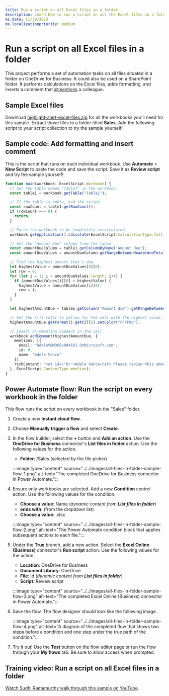 ```yaml
---
title: Run a script on all Excel files in a folder
description: Learn how to run a script on all the Excel files in a folder on OneDrive for Business.
ms.date: 11/30/2023
ms.localizationpriority: medium
---
```


# Run a script on all Excel files in a folder

This project performs a set of automation tasks on all files situated in a folder on OneDrive for Business. It could also be used on a SharePoint folder.
It performs calculations on the Excel files, adds formatting, and inserts a comment that [@mentions](https://support.microsoft.com/office/90701709-5dc1-41c7-aa48-b01d4a46e8c7) a colleague.

## Sample Excel files

Download <a href="https://github.com/OfficeDev/office-scripts-docs/blob/master/docs/resources/samples/highlight-alert-excel-files.zip?raw=true">highlight-alert-excel-files.zip</a> for all the workbooks you'll need for this sample. Extract those files to a folder titled **Sales**. Add the following script to your script collection to try the sample yourself!

## Sample code: Add formatting and insert comment

This is the script that runs on each individual workbook. Use **Automate** > **New Script** to paste the code and save the script. Save it as **Review script** and try the sample yourself!

```TypeScript
function main(workbook: ExcelScript.Workbook) {
  // Get the table named "Table1" in the workbook.
  const table1 = workbook.getTable("Table1");

  // If the table is empty, end the script.
  const rowCount = table1.getRowCount();
  if (rowCount === 0) {
    return;
  }

  // Force the workbook to be completely recalculated.
  workbook.getApplication().calculate(ExcelScript.CalculationType.full);

  // Get the "Amount Due" column from the table.
  const amountDueColumn = table1.getColumnByName('Amount Due');
  const amountDueValues = amountDueColumn.getRangeBetweenHeaderAndTotal().getValues();

  // Find the highest amount that's due.
  let highestValue = amountDueValues[0][0];
  let row = 0;
  for (let i = 1; i < amountDueValues.length; i++) {
    if (amountDueValues[i][0] > highestValue) {
      highestValue = amountDueValues[i][0];
      row = i;
    }
  }

  let highestAmountDue = table1.getColumn("Amount due").getRangeBetweenHeaderAndTotal().getRow(row);

  // Set the fill color to yellow for the cell with the highest value in the "Amount Due" column.
  highestAmountDue.getFormat().getFill().setColor("FFFF00");

  // Insert an @mention comment in the cell.
  workbook.addComment(highestAmountDue, {
    mentions: [{
      email: "AdeleV@M365x904181.OnMicrosoft.com",
      id: 0,
      name: "Adele Vance"
    }],
    richContent: "<at id=\"0\">Adele Vance</at> Please review this amount"
  }, ExcelScript.ContentType.mention);
}
```

## Power Automate flow: Run the script on every workbook in the folder

This flow runs the script on every workbook in the "Sales" folder.

1. Create a new **Instant cloud flow**.
1. Choose **Manually trigger a flow** and select **Create**.
1. In the flow builder, select the **+** button and **Add an action**. Use the **OneDrive for Business** connector's **List files in folder** action. Use the following values for the action.
    * **Folder**: /Sales (selected by the file picker)

    :::image type="content" source="../../images/all-files-in-folder-sample-flow-1.png" alt-text="The completed OneDrive for Business connector in Power Automate.":::

1. Ensure only workbooks are selected. Add a new **Condition** control action. Use the following values for the condition.
    * **Choose a value**: Name (_dynamic content from **List files in folder**_)
    * **ends with**: (from the dropdown list)
    * **Choose a value**: .xlsx

    :::image type="content" source="../../images/all-files-in-folder-sample-flow-2.png" alt-text="The Power Automate condition block that applies subsequent actions to each file.":::

1. Under the **True** branch, add a new action. Select the **Excel Online (Business)** connector's **Run script** action. Use the following values for the action.
    * **Location**: OneDrive for Business
    * **Document Library**: OneDrive
    * **File**: Id (_dynamic content from **List files in folder**_)
    * **Script**: Review script

    :::image type="content" source="../../images/all-files-in-folder-sample-flow-3.png" alt-text="The completed Excel Online (Business) connector in Power Automate.":::

1. Save the flow. The flow designer should look like the following image.

    :::image type="content" source="../../images/all-files-in-folder-sample-flow-4.png" alt-text="A diagram of the completed flow that shows two steps before a condition and one step under the true path of the condition.":::

1. Try it out! Use the **Test** button on the flow editor page or run the flow through your **My flows** tab. Be sure to allow access when prompted.

## Training video: Run a script on all Excel files in a folder

[Watch Sudhi Ramamurthy walk through this sample on YouTube](https://youtu.be/xMg711o7k6w).
